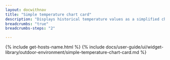 ```yaml
---
layout: docwithnav
title: "Simple temperature chart card"
description: "Displays historical temperature values as a simplified chart. Optionally may display the corresponding latest temperature value."
breadcrumbs: "true"
breadcrumbs-steps: "2"

---
```

{% include get-hosts-name.html %}
{% include docs/user-guide/ui/widget-library/outdoor-environment/simple-temperature-chart-card.md %}

